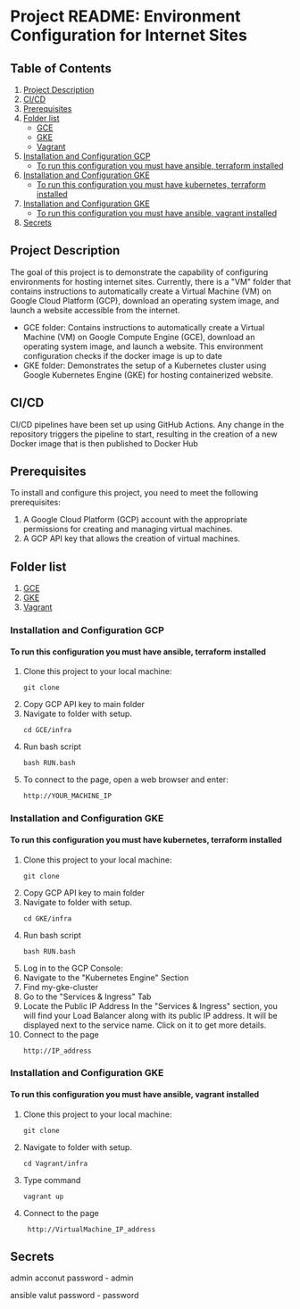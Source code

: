 # Project README: Environment Configuration for Internet Sites

## Table of Contents

1. [Project Description](#project-description)
2. [CI/CD](#cicd)
3. [Prerequisites](#prerequisites)
4. [Folder list](#folder-list)
    - [GCE](#installation-and-configuration-gcp)
    - [GKE](#installation-and-configuration-gke)
    - [Vagrant](#installation-and-configuration-vagrant)
5. [Installation and Configuration GCP](#installation-and-configuration-gcp)
    - [To run this configuration you must have ansible, terraform installed](#to-run-this-configuration-you-must-have-ansible-terraform-installed)
6. [Installation and Configuration GKE](#installation-and-configuration-gke)
    - [To run this configuration you must have kubernetes, terraform installed](#to-run-this-configuration-you-must-have-kubernetes-terraform-installed)
7. [Installation and Configuration GKE](#installation-and-configuration-gke)
    - [To run this configuration you must have ansible, vagrant installed](#to-run-this-configuration-you-must-have-ansible-vagrant-installed)
8. [Secrets](#secrets)

## Project Description
The goal of this project is to demonstrate the capability of configuring environments for hosting internet sites. Currently, there is a "VM" folder that contains instructions to automatically create a Virtual Machine (VM) on Google Cloud Platform (GCP), download an operating system image, and launch a website accessible from the internet. 

- GCE folder: Contains instructions to automatically create a Virtual Machine (VM) on Google Compute Engine (GCE), download an operating system image, and launch a website. This environment configuration checks if the docker image is up to date
- GKE folder: Demonstrates the setup of a Kubernetes cluster using Google Kubernetes Engine (GKE) for hosting containerized website.

## CI/CD
CI/CD pipelines have been set up using GitHub Actions. Any change in the repository triggers the pipeline to start, resulting in the creation of a new Docker image that is then published to Docker Hub

## Prerequisites
To install and configure this project, you need to meet the following prerequisites:

1. A Google Cloud Platform (GCP) account with the appropriate permissions for creating and managing virtual machines.
2. A GCP API key that allows the creation of virtual machines.

## Folder list
1. [GCE](#installation-and-Configuration-GCP)
2. [GKE](##installation-and-Configuration-GKE)
3. [Vagrant](##installation-and-Configuration-Vagrant)

### Installation and Configuration GCP
#### To run this configuration you must have ansible, terraform installed
1. Clone this project to your local machine:
   ```shell
   git clone
2. Copy GCP API key to main folder
3. Navigate to folder with setup.
     ```shell
    cd GCE/infra
4. Run bash script
     ```shell
    bash RUN.bash
5. To connect to the page, open a web browser and enter:
    ```shell
    http://YOUR_MACHINE_IP

### Installation and Configuration GKE
#### To run this configuration you must have kubernetes, terraform installed

1. Clone this project to your local machine:
   ```shell
   git clone
2. Copy GCP API key to main folder
3. Navigate to folder with setup.
     ```shell
    cd GKE/infra
4. Run bash script
     ```shell
    bash RUN.bash
5. Log in to the GCP Console:
6. Navigate to the "Kubernetes Engine" Section
7. Find my-gke-cluster
8. Go to the "Services & Ingress" Tab
9. Locate the Public IP Address
    In the "Services & Ingress" section, you will find your Load Balancer along with its public IP address. It will be displayed next to the service name. Click on it to get more details.
10. Connect to the page
    ```shell
    http://IP_address

### Installation and Configuration GKE
#### To run this configuration you must have ansible, vagrant installed

1. Clone this project to your local machine:
   ```shell
   git clone
2. Navigate to folder with setup.
     ```shell
    cd Vagrant/infra
4. Type command
     ```shell
    vagrant up
5. Connect to the page
   ```shell
    http://VirtualMachine_IP_address

## Secrets
admin acconut password - admin  

ansible valut password - password
